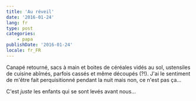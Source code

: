 ```yaml
---
title: 'Au réveil'
date: '2016-01-24'
lang: fr
type: post
categories:
    - papa
publishDate: '2016-01-24'
locale: fr_FR
---
```


Canapé retourné, sacs à main et boites de céréales vidés au sol, ustensiles de cuisine abîmés, parfois cassés et même découpés (?!). J'ai le sentiment de m'être fait perquisitionné pendant la nuit mais non, ce n'est pas ça…

C'est _juste_ les enfants qui se sont levés avant nous…
